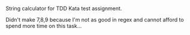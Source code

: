 String calculator for TDD Kata test assignment.

Didn't make 7,8,9 because I'm not as good in regex and cannot afford to spend more time on this task... 